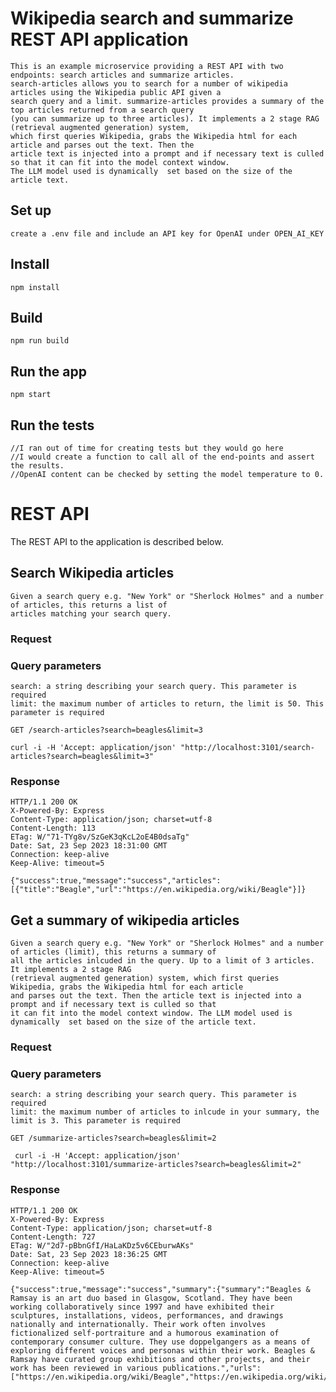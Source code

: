 # Wikipedia search and summarize REST API application

    This is an example microservice providing a REST API with two endpoints: search articles and summarize articles.
    search-articles allows you to search for a number of wikipedia articles using the Wikipedia public API given a 
    search query and a limit. summarize-articles provides a summary of the top articles returned from a search query 
    (you can summarize up to three articles). It implements a 2 stage RAG (retrieval augmented generation) system, 
    which first queries Wikipedia, grabs the Wikipedia html for each article and parses out the text. Then the 
    article text is injected into a prompt and if necessary text is culled so that it can fit into the model context window. 
    The LLM model used is dynamically  set based on the size of the article text.

## Set up

    create a .env file and include an API key for OpenAI under OPEN_AI_KEY 

## Install

    npm install

## Build

    npm run build

## Run the app

    npm start

## Run the tests

    //I ran out of time for creating tests but they would go here
    //I would create a function to call all of the end-points and assert the results. 
    //OpenAI content can be checked by setting the model temperature to 0.

# REST API

The REST API to the application is described below.

## Search Wikipedia articles

    Given a search query e.g. "New York" or "Sherlock Holmes" and a number of articles, this returns a list of
    articles matching your search query.

### Request

### Query parameters 

    search: a string describing your search query. This parameter is required
    limit: the maximum number of articles to return, the limit is 50. This parameter is required

`GET /search-articles?search=beagles&limit=3`

    curl -i -H 'Accept: application/json' "http://localhost:3101/search-articles?search=beagles&limit=3"

### Response

    HTTP/1.1 200 OK
    X-Powered-By: Express
    Content-Type: application/json; charset=utf-8
    Content-Length: 113
    ETag: W/"71-TYg8v/SzGeK3qKcL2oE4B0dsaTg"
    Date: Sat, 23 Sep 2023 18:31:00 GMT
    Connection: keep-alive
    Keep-Alive: timeout=5

    {"success":true,"message":"success","articles":[{"title":"Beagle","url":"https://en.wikipedia.org/wiki/Beagle"}]}


## Get a summary of wikipedia articles

    Given a search query e.g. "New York" or "Sherlock Holmes" and a number of articles (limit), this returns a summary of 
    all the articles inlcuded in the query. Up to a limit of 3 articles. It implements a 2 stage RAG 
    (retrieval augmented generation) system, which first queries Wikipedia, grabs the Wikipedia html for each article 
    and parses out the text. Then the article text is injected into a prompt and if necessary text is culled so that 
    it can fit into the model context window. The LLM model used is dynamically  set based on the size of the article text.

### Request

### Query parameters 

    search: a string describing your search query. This parameter is required
    limit: the maximum number of articles to inlcude in your summary, the limit is 3. This parameter is required

`GET /summarize-articles?search=beagles&limit=2`

     curl -i -H 'Accept: application/json' "http://localhost:3101/summarize-articles?search=beagles&limit=2"

### Response

    HTTP/1.1 200 OK
    X-Powered-By: Express
    Content-Type: application/json; charset=utf-8
    Content-Length: 727
    ETag: W/"2d7-pBbnGfI/HaLaKDz5v6CEburwAKs"
    Date: Sat, 23 Sep 2023 18:36:25 GMT
    Connection: keep-alive
    Keep-Alive: timeout=5

    {"success":true,"message":"success","summary":{"summary":"Beagles & Ramsay is an art duo based in Glasgow, Scotland. They have been working collaboratively since 1997 and have exhibited their sculptures, installations, videos, performances, and drawings nationally and internationally. Their work often involves fictionalized self-portraiture and a humorous examination of contemporary consumer culture. They use doppelgangers as a means of exploring different voices and personas within their work. Beagles & Ramsay have curated group exhibitions and other projects, and their work has been reviewed in various publications.","urls":["https://en.wikipedia.org/wiki/Beagle","https://en.wikipedia.org/wiki/Beagles_%26_Ramsay"]}}






